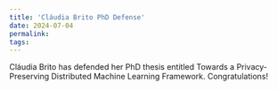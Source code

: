 ```yaml
---
title: 'Cláudia Brito PhD Defense'
date: 2024-07-04
permalink:
tags:
---
```


Cláudia Brito has defended her PhD thesis entitled Towards a Privacy-Preserving Distributed Machine Learning Framework. Congratulations!